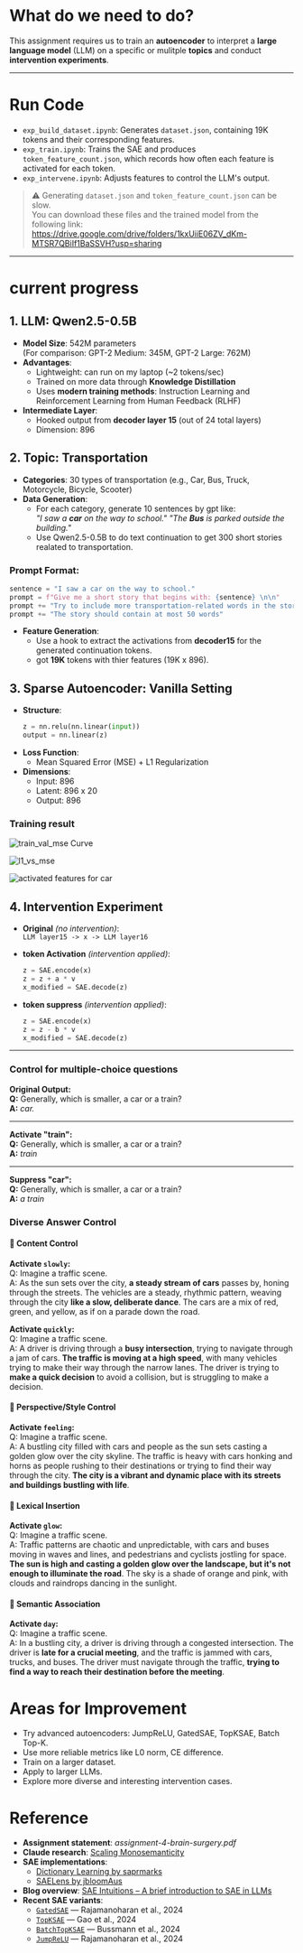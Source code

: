 # What do we need to do?

This assignment requires us to train an **autoencoder** to interpret a **large language model** (LLM) on a specific or mulitple **topics** and conduct **intervention experiments**.

---
# Run Code

- `exp_build_dataset.ipynb`: Generates `dataset.json`, containing 19K tokens and their corresponding features.  
- `exp_train.ipynb`: Trains the SAE and produces `token_feature_count.json`, which records how often each feature is activated for each token.  
- `exp_intervene.ipynb`: Adjusts features to control the LLM's output.

> ⚠️ Generating `dataset.json` and `token_feature_count.json` can be slow.  
> You can download these files and the trained model from the following link:  
> https://drive.google.com/drive/folders/1kxUiiE06ZV_dKm-MTSR7QBiIf1BaSSVH?usp=sharing


---

# current progress

## 1. LLM: Qwen2.5-0.5B
- **Model Size**: 542M parameters  
  (For comparison: GPT-2 Medium: 345M, GPT-2 Large: 762M)
- **Advantages**:
  - Lightweight: can run on my laptop (~2 tokens/sec)
  - Trained on more data through **Knowledge Distillation**
  - Uses **modern training methods**: Instruction Learning and Reinforcement Learning from Human Feedback (RLHF)
- **Intermediate Layer**:
  - Hooked output from **decoder layer 15** (out of 24 total layers)
  - Dimension: 896

## 2. Topic: Transportation
- **Categories**: 30 types of transportation (e.g., Car, Bus, Truck, Motorcycle, Bicycle, Scooter)
- **Data Generation**:
  - For each category, generate 10 sentences by gpt like:  
    *"I saw a ***car*** on the way to school."*
    *"The ***Bus*** is parked outside the building."*
  - Use Qwen2.5-0.5B to do text continuation to get 300 short stories realated to transportation.

### Prompt Format:
```python
sentence = "I saw a car on the way to school."
prompt = f"Give me a short story that begins with: {sentence} \n\n"
prompt += "Try to include more transportation-related words in the story.\n\n"
prompt += "The story should contain at most 50 words"
```
- **Feature Generation**:
    - Use a hook to extract the activations from **decoder15** for the generated continuation tokens.
    - got **19K** tokens with thier features (19K x 896).

## 3. Sparse Autoencoder: Vanilla Setting
- **Structure**:
    ```python
    z = nn.relu(nn.linear(input))
    output = nn.linear(z)
- **Loss Function**:
  - Mean Squared Error (MSE) + L1 Regularization
- **Dimensions**:
  - Input: 896
  - Latent: 896 x 20
  - Output: 896

### Training result
![train_val_mse Curve](./asset/train_val_mse.png)

![l1_vs_mse](./asset/l1_vs_mse.png)

![activated features for car](./asset/activated_features_car.png)


## 4. Intervention Experiment

- **Original** *(no intervention)*:  
  `LLM layer15 -> x -> LLM layer16`

- **token Activation** *(intervention applied)*:  
  ```python
  z = SAE.encode(x)
  z = z + a * v
  x_modified = SAE.decode(z)

- **token suppress** *(intervention applied)*:  
  ```python
  z = SAE.encode(x)
  z = z - b * v
  x_modified = SAE.decode(z)

---

### Control for multiple-choice questions

**Original Output:**  
**Q:** Generally, which is smaller, a car or a train?  
**A:** *car.*

---

**Activate "train":**  
**Q:** Generally, which is smaller, a car or a train?  
**A:** *train*

---

**Suppress "car":**  
**Q:** Generally, which is smaller, a car or a train?  
**A:** *a train*


### Diverse Answer Control

#### 🔹 Content Control

**Activate `slowly`:**  
Q: Imagine a traffic scene.  
A: As the sun sets over the city, **a steady stream of cars** passes by, honing through the streets. The vehicles are a steady, rhythmic pattern, weaving through the city **like a slow, deliberate dance**. The cars are a mix of red, green, and yellow, as if on a parade down the road.

**Activate `quickly`:**  
Q: Imagine a traffic scene.  
A: A driver is driving through a **busy intersection**, trying to navigate through a jam of cars. **The traffic is moving at a high speed**, with many vehicles trying to make their way through the narrow lanes. The driver is trying to **make a quick decision** to avoid a collision, but is struggling to make a decision.

#### 🔹 Perspective/Style Control

**Activate `feeling`:**  
Q: Imagine a traffic scene.  
A: A bustling city filled with cars and people as the sun sets casting a golden glow over the city skyline. The traffic is heavy with cars honking and horns as people rushing to their destinations or trying to find their way through the city. **The city is a vibrant and dynamic place with its streets and buildings bustling with life**.

#### 🔹 Lexical Insertion

**Activate `glow`:**  
Q: Imagine a traffic scene.  
A: Traffic patterns are chaotic and unpredictable, with cars and buses moving in waves and lines, and pedestrians and cyclists jostling for space. **The sun is high and casting a golden glow over the landscape, but it's not enough to illuminate the road**. The sky is a shade of orange and pink, with clouds and raindrops dancing in the sunlight.

#### 🔹 Semantic Association

**Activate `day`:**  
Q: Imagine a traffic scene.  
A: In a bustling city, a driver is driving through a congested intersection. The driver is **late for a crucial meeting**, and the traffic is jammed with cars, trucks, and buses. The driver must navigate through the traffic, **trying to find a way to reach their destination before the meeting**.


# Areas for Improvement

- Try advanced autoencoders: JumpReLU, GatedSAE, TopKSAE, Batch Top-K.
- Use more reliable metrics like L0 norm,  CE difference.
- Train on a larger dataset.
- Apply to larger LLMs.
- Explore more diverse and interesting intervention cases.


# Reference
- **Assignment statement**: *assignment-4-brain-surgery.pdf*  
- **Claude research**: [Scaling Monosemanticity](https://transformer-circuits.pub/2024/scaling-monosemanticity/index.html)  
- **SAE implementations**:  
  - [Dictionary Learning by saprmarks](https://github.com/saprmarks/dictionary_learning)  
  - [SAELens by jbloomAus](https://github.com/jbloomAus/SAELens/tree/main)  
- **Blog overview**: [SAE Intuitions – A brief introduction to SAE in LLMs](https://adamkarvonen.github.io/machine_learning/2024/06/11/sae-intuitions.html)  
- **Recent SAE variants**:  
  - [`GatedSAE`](https://arxiv.org/abs/2404.16014) — Rajamanoharan et al., 2024  
  - [`TopKSAE`](https://arxiv.org/abs/2406.04093) — Gao et al., 2024  
  - [`BatchTopKSAE`](https://arxiv.org/abs/2412.06410) — Bussmann et al., 2024  
  - [`JumpReLU`](https://arxiv.org/abs/2407.14435) — Rajamanoharan et al., 2024





